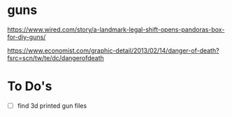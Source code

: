 # guns

https://www.wired.com/story/a-landmark-legal-shift-opens-pandoras-box-for-diy-guns/

https://www.economist.com/graphic-detail/2013/02/14/danger-of-death?fsrc=scn/tw/te/dc/dangerofdeath

# To Do's
- [ ] find 3d printed gun files
